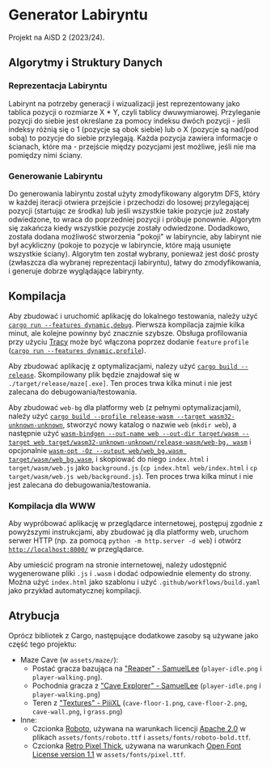 # Generator Labiryntu

Projekt na AiSD 2 (2023/24).

## Algorytmy i Struktury Danych

### Reprezentacja Labiryntu

Labirynt na potrzeby generacji i wizualizacji jest reprezentowany jako tablica pozycji o rozmiarze X * Y, czyli tablicy dwuwymiarowej. Przyleganie pozycji do siebie jest określane za pomocy indeksu dwóch pozycji - jeśli indeksy różnią się o 1 (pozycje są obok siebie) lub o X (pozycje są nad/pod sobą) to pozycje do siebie przylegają. Każda pozycja zawiera informacje o ścianach, które ma - przejście między pozycjami jest możliwe, jeśli nie ma pomiędzy nimi ściany.

### Generowanie Labiryntu

Do generowania labiryntu został użyty zmodyfikowany algorytm DFS, który w każdej iteracji otwiera przejście i przechodzi do losowej przylegającej pozycji (startując ze środka) lub jeśli wszystkie takie pozycje już zostały odwiedzone, to wraca do poprzedniej pozycji i próbuje ponownie. Algorytm się zakańcza kiedy wszystkie pozycje zostały odwiedzone. Dodadkowo, została dodana możliwość stworzenia "pokoji" w labiryncie, aby labirynt nie był acykliczny (pokoje to pozycje w labiryncie, które mają usunięte wszystkie ściany). Algorytm ten został wybrany, ponieważ jest dość prosty (zwłaszcza dla wybranej reprezentacji labiryntu), łatwy do zmodyfikowania, i generuje dobrze wyglądające labirynty.

## Kompilacja

Aby zbudować i uruchomić aplikację do lokalnego testowania, należy użyć [`cargo run --features dynamic,debug`](https://doc.rust-lang.org/cargo/commands/cargo-run.html). Pierwsza kompilacja zajmie kilka minut, ale kolejne powinny być znacznie szybsze. Obsługa profilowania przy użyciu [Tracy](https://github.com/wolfpld/tracy) może być włączona poprzez dodanie `feature` `profile` ([`cargo run --features dynamic,profile`](https://doc.rust-lang.org/cargo/commands/cargo-run.html)).

Aby zbudować aplikację z optymalizacjami, nalezy użyć [`cargo build --release`](https://doc.rust-lang.org/cargo/commands/cargo-build.html). Skompilowany plik będzie znajdował się w `./target/release/maze[.exe]`. Ten proces trwa kilka minut i nie jest zalecana do debugowania/testowania.

Aby zbudować `web-bg` dla platformy web (z pełnymi optymalizacjami), należy użyć [`cargo build --profile release-wasm --target wasm32-unknown-unknown`](https://doc.rust-lang.org/cargo/commands/cargo-build.html), stworzyć nowy katalog o nazwie `web` (`mkdir web`), a następnie użyć [`wasm-bindgen --out-name web --out-dir target/wasm --target web target/wasm32-unknown-unknown/release-wasm/web-bg. wasm`](https://github.com/rustwasm/wasm-bindgen) i opcjonalnie [`wasm-opt -Oz --output web/web_bg.wasm target/wasm/web_bg.wasm`](https://github.com/WebAssembly/binaryen), i skopiować do niego `index.html` i `target/wasm/web.js` jako `background.js` (`cp index.html web/index.html` i `cp target/wasm/web.js web/background.js`). Ten proces trwa kilka minut i nie jest zalecana do debugowania/testowania.

### Kompilacja dla WWW

Aby wypróbować aplikację w przeglądarce internetowej, postępuj zgodnie z powyższymi instrukcjami, aby zbudować ją dla platformy web, uruchom serwer HTTP (np. za pomocą `python -m http.server -d web`) i otwórz [`http://localhost:8000/`](http://localhost:8000/) w przeglądarce.

Aby umieścić program na stronie internetowej, należy udostępnić wygenerowane pliki `.js` i `.wasm` i dodać odpowiednie elementy do strony. Można użyć `index.html` jako szablonu i użyć `.github/workflows/build.yaml` jako przykład automatycznej kompilacji.

## Atrybucja

Oprócz bibliotek z Cargo, następujące dodatkowe zasoby są używane jako część tego projektu:

- Maze Cave (w `assets/maze/`):
  - Postać gracza bazująca na ["Reaper" - SamuelLee](https://samuellee.itch.io/reaper-animated-pixel-art) (`player-idle.png` i `player-walking.png`).
  - Pochodnia gracza z ["Cave Explorer" - SamuelLee](https://samuellee.itch.io/cave-explorer-animated-pixel-art) (`player-idle.png` i `player-walking.png`)
  - Teren z ["Textures" - PiiiXL](https://piiixl.itch.io/textures) (`cave-floor-1.png`, `cave-floor-2.png`, `cave-wall.png`, i `grass.png`)
- Inne:
  - Czcionka [Roboto](https://fonts.google.com/specimen/Roboto), używana na warunkach licencji [Apache 2.0](https://www.apache.org/licenses/LICENSE-2.0) w plikach `assets/fonts/roboto.ttf` i `assets/fonts/roboto-bold.ttf`.
  - Czcionka [Retro Pixel Thick](https://retro-pixel-font.takwolf.com/), używana na warunkach [Open Font License version 1.1](https://raw.githubusercontent.com/TakWolf/retro-pixel-font/0e90d12/LICENSE-OFL) w `assets/fonts/pixel.ttf`.
